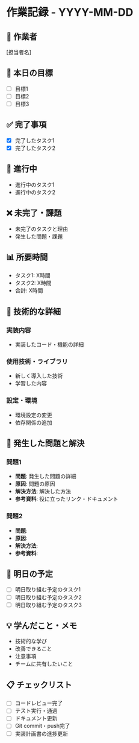 # 作業記録 - YYYY-MM-DD

## 👤 作業者
[担当者名]

## 🎯 本日の目標
- [ ] 目標1
- [ ] 目標2
- [ ] 目標3

## ✅ 完了事項
- [x] 完了したタスク1
- [x] 完了したタスク2

## 🚧 進行中
- 進行中のタスク1
- 進行中のタスク2

## ❌ 未完了・課題
- 未完了のタスクと理由
- 発生した問題・課題

## 📊 所要時間
- タスク1: X時間
- タスク2: X時間
- 合計: X時間

## 🔧 技術的な詳細

### 実装内容
- 実装したコード・機能の詳細

### 使用技術・ライブラリ
- 新しく導入した技術
- 学習した内容

### 設定・環境
- 環境設定の変更
- 依存関係の追加

## 🐛 発生した問題と解決

### 問題1
- **問題**: 発生した問題の詳細
- **原因**: 問題の原因
- **解決方法**: 解決した方法
- **参考資料**: 役に立ったリンク・ドキュメント

### 問題2
- **問題**: 
- **原因**: 
- **解決方法**: 
- **参考資料**: 

## 🔄 明日の予定
- [ ] 明日取り組む予定のタスク1
- [ ] 明日取り組む予定のタスク2
- [ ] 明日取り組む予定のタスク3

## 💡 学んだこと・メモ
- 技術的な学び
- 改善できること
- 注意事項
- チームに共有したいこと

## 📋 チェックリスト
- [ ] コードレビュー完了
- [ ] テスト実行・通過
- [ ] ドキュメント更新
- [ ] Git commit・push完了
- [ ] 実装計画書の進捗更新